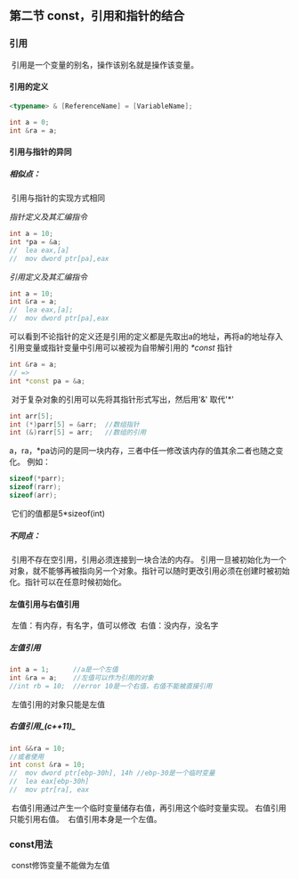 ## 第二节 const，引用和指针的结合



### 引用

​	引用是一个变量的别名，操作该别名就是操作该变量。

#### 引用的定义

~~~cpp
<typename> & [ReferenceName] = [VariableName];

int a = 0;
int &ra = a;
~~~

#### 引用与指针的异同

##### 相似点：
​	引用与指针的实现方式相同

_指针定义及其汇编指令_

~~~cpp
int a = 10;
int *pa = &a;
//	lea eax,[a]
//	mov dword ptr[pa],eax
~~~

_引用定义及其汇编指令_

~~~cpp
int a = 10;
int &ra = a;
//	lea eax,[a];
//	mov dword ptr[pa],eax
~~~

​	可以看到不论指针的定义还是引用的定义都是先取出a的地址，再将a的地址存入引用变量或指针变量中
​	引用可以被视为自带解引用的 _\*const_ 指针

~~~cpp
int &ra = a;
// =>
int *const pa = &a;
~~~

​	对于复杂对象的引用可以先将其指针形式写出，然后用'&' 取代'\*'

~~~cpp
int arr[5];
int (*)parr[5] = &arr;	//数组指针
int (&)rarr[5] = arr;	//数组的引用
~~~

​	a，ra，\*pa访问的是同一块内存，三者中任一修改该内存的值其余二者也随之变化。
例如：

~~~cpp
sizeof(*parr);
sizeof(rarr);
sizeof(arr);
~~~

​	它们的值都是5\*sizeof(int)

##### 不同点：

​	引用不存在空引用，引用必须连接到一块合法的内存。
​	引用一旦被初始化为一个对象，就不能够再被指向另一个对象。指针可以随时更改
​	引用必须在创建时被初始化。指针可以在任意时候初始化。

#### 左值引用与右值引用

​	左值：有内存，有名字，值可以修改
​	右值：没内存，没名字

##### 左值引用

~~~cpp
int a = 1;		//a是一个左值
int &ra = a;	//左值可以作为引用的对象
//int rb = 10;	//error 10是一个右值，右值不能被直接引用
~~~

​	左值引用的对象只能是左值

##### 右值引用_(c++11)_

~~~cpp
int &&ra = 10;
//或者使用
int const &ra = 10;
//	mov dword ptr[ebp-30h], 14h	//ebp-30是一个临时变量
//	lea eax[ebp-30h]
//	mov ptr[ra], eax
~~~

​	右值引用通过产生一个临时变量储存右值，再引用这个临时变量实现。
​	右值引用只能引用右值。
​	右值引用本身是一个左值。

### const用法

​	const修饰变量不能做为左值